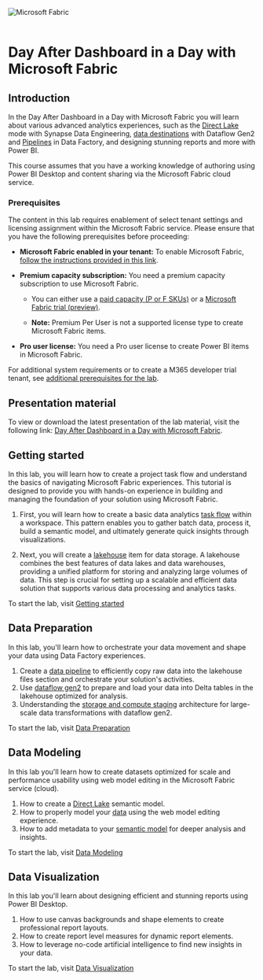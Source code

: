 ![Microsoft Fabric](https://raw.githubusercontent.com/microsoft/FabricCAT/main/Asset%20Library/MicrosoftFabric.png)
</br>
</br>

# Day After Dashboard in a Day with Microsoft Fabric

## Introduction
In the Day After Dashboard in a Day with Microsoft Fabric you will learn about various advanced analytics experiences, such as the [Direct Lake](https://learn.microsoft.com/power-bi/enterprise/directlake-overview) mode with Synapse Data Engineering, [data destinations](https://learn.microsoft.com/fabric/data-factory/dataflows-gen2-overview#data-destinations) with Dataflow Gen2 and [Pipelines](https://learn.microsoft.com/fabric/data-factory/create-first-pipeline-with-sample-data) in Data Factory, and designing stunning reports and more with Power BI.

This course assumes that you have a working knowledge of authoring using Power BI Desktop and content sharing via the Microsoft Fabric cloud service.

### Prerequisites
The content in this lab requires enablement of select tenant settings and licensing assignment within the Microsoft Fabric service. Please ensure that you have the following prerequisites before proceeding:
- **Microsoft Fabric enabled in your tenant:** To enable Microsoft Fabric, [follow the instructions provided in this link](https://learn.microsoft.com/fabric/admin/fabric-switch).

- **Premium capacity subscription:** You need a premium capacity subscription to use Microsoft Fabric. 
    - You can either use a [paid capacity (P or F SKUs)](https://learn.microsoft.com/power-bi/enterprise/service-premium-what-is) or a [Microsoft Fabric trial (preview)](https://learn.microsoft.com/fabric/get-started/fabric-trial).

    - **Note:** Premium Per User is not a supported license type to create Microsoft Fabric items.

- **Pro user license:** You need a Pro user license to create Power BI items in Microsoft Fabric.

For additional system requirements or to create a M365 developer trial tenant, see [additional prerequisites for the lab](./Prerequisites.md).

## Presentation material

To view or download the latest presentation of the lab material, visit the following link: [Day After Dashboard in a Day with Microsoft Fabric](https://github.com/microsoft/pbiworkshops/raw/main/Day%20After%20Dashboard%20in%20a%20Day/Day%20After%20Dashboard%20in%20a%20Day.pdf).

## Getting started

In this lab, you will learn how to create a project task flow and understand the basics of navigating Microsoft Fabric experiences. This tutorial is designed to provide you with hands-on experience in building and managing the foundation of your solution using Microsoft Fabric.

1. First, you will learn how to create a basic data analytics [task flow](https://learn.microsoft.com/fabric/get-started/task-flow-overview) within a workspace. This pattern enables you to gather batch data, process it, build a semantic model, and ultimately generate quick insights through visualizations.

1. Next, you will create a [lakehouse](https://learn.microsoft.com/fabric/data-engineering/lakehouse-overview) item for data storage. A lakehouse combines the best features of data lakes and data warehouses, providing a unified platform for storing and analyzing large volumes of data. This step is crucial for setting up a scalable and efficient data solution that supports various data processing and analytics tasks.

To start the lab, visit [Getting started](./GettingStarted.md)

## Data Preparation

In this lab, you'll learn how to orchestrate your data movement and shape your data using Data Factory experiences.

1. Create a [data pipeline](https://learn.microsoft.com/fabric/data-factory/activity-overview) to efficiently copy raw data into the lakehouse files section and orchestrate your solution's activities.
1. Use [dataflow gen2]((https://docs.microsoft.com/power-bi/transform-model/dataflows/dataflows-introduction-self-service)) to prepare and load your data into Delta tables in the lakehouse optimized for analysis.
1. Understanding the [storage and compute staging](https://blog.fabric.microsoft.com/blog/data-factory-spotlight-dataflows-gen2?ft=Data-factory:category) architecture for large-scale data transformations with dataflow gen2.

To start the lab, visit [Data Preparation](./DataPreparation.md)

## Data Modeling

In this lab you'll learn how to create datasets optimized for scale and performance usability using web model editing in the Microsoft Fabric service (cloud).

1. How to create a [Direct Lake](https://docs.microsoft.com/power-bi/transform-model/desktop-storage-mode) semantic model.
1. How to properly model your [data](https://learn.microsoft.com/power-bi/guidance/star-schema) using the web model editing experience.
1. How to add metadata to your [semantic model](https://learn.microsoft.com/en-us/power-bi/transform-model/) for deeper analysis and insights.

To start the lab, visit [Data Modeling](./DataModeling.md)

## Data Visualization

In this lab you'll learn about designing efficient and stunning reports using Power BI Desktop.

1. How to use canvas backgrounds and shape elements to create professional report layouts.
1. How to create report level measures for dynamic report elements.
1. How to leverage no-code artificial intelligence to find new insights in your data.

To start the lab, visit [Data Visualization](./DataVisualization.md)
